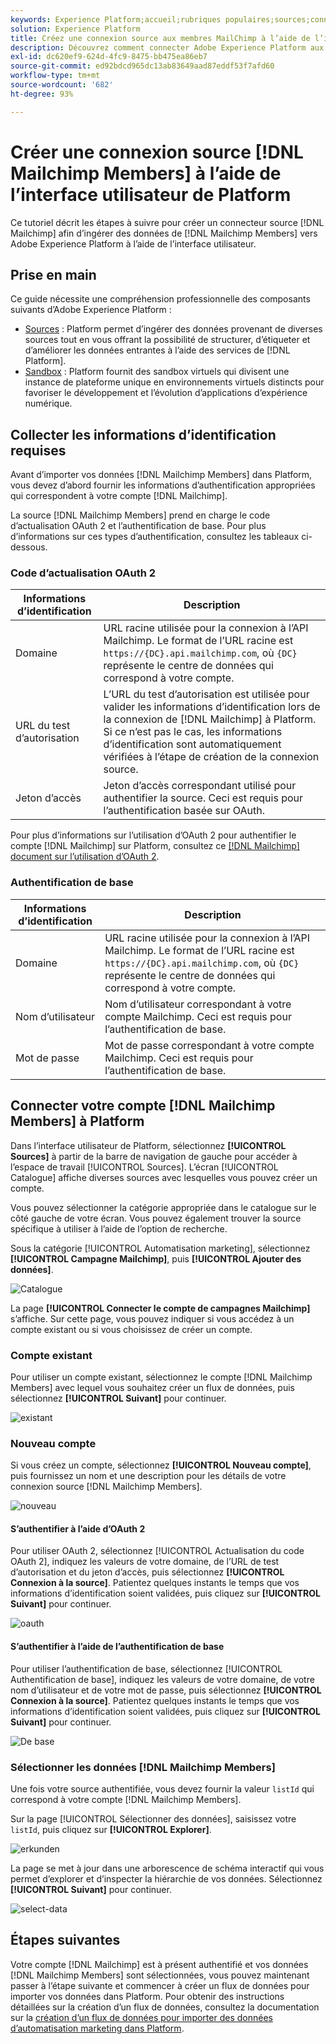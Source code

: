 ```yaml
---
keywords: Experience Platform;accueil;rubriques populaires;sources;connecteurs;connecteurs source;sdk sources;sdk;SDK
solution: Experience Platform
title: Créez une connexion source aux membres MailChimp à l’aide de l’interface utilisateur de Platform.
description: Découvrez comment connecter Adobe Experience Platform aux membres MailChimp à l’aide de l’interface utilisateur de Platform.
exl-id: dc620ef9-624d-4fc9-8475-bb475ea86eb7
source-git-commit: ed92bdcd965dc13ab83649aad87eddf53f7afd60
workflow-type: tm+mt
source-wordcount: '682'
ht-degree: 93%

---
```


# Créer une connexion source [!DNL Mailchimp Members] à l’aide de l’interface utilisateur de Platform

Ce tutoriel décrit les étapes à suivre pour créer un connecteur source [!DNL Mailchimp] afin d’ingérer des données de [!DNL Mailchimp Members] vers Adobe Experience Platform à l’aide de l’interface utilisateur.

## Prise en main

Ce guide nécessite une compréhension professionnelle des composants suivants d’Adobe Experience Platform :

* [Sources](../../../../home.md) : Platform permet d’ingérer des données provenant de diverses sources tout en vous offrant la possibilité de structurer, d’étiqueter et d’améliorer les données entrantes à l’aide des services de [!DNL Platform].
* [Sandbox](../../../../../sandboxes/home.md) : Platform fournit des sandbox virtuels qui divisent une instance de plateforme unique en environnements virtuels distincts pour favoriser le développement et l’évolution d’applications d’expérience numérique.

## Collecter les informations d’identification requises

Avant dʼimporter vos données [!DNL Mailchimp Members] dans Platform, vous devez d’abord fournir les informations d’authentification appropriées qui correspondent à votre compte [!DNL Mailchimp].

La source [!DNL Mailchimp Members] prend en charge le code d’actualisation OAuth 2 et l’authentification de base. Pour plus d’informations sur ces types d’authentification, consultez les tableaux ci-dessous.

### Code d’actualisation OAuth 2

| Informations d’identification | Description |
| --- | --- |
| Domaine | URL racine utilisée pour la connexion à l’API Mailchimp. Le format de l’URL racine est `https://{DC}.api.mailchimp.com`, où `{DC}` représente le centre de données qui correspond à votre compte. |
| URL du test d’autorisation | L’URL du test d’autorisation est utilisée pour valider les informations d’identification lors de la connexion de [!DNL Mailchimp] à Platform. Si ce n’est pas le cas, les informations d’identification sont automatiquement vérifiées à l’étape de création de la connexion source. |
| Jeton d’accès | Jeton d’accès correspondant utilisé pour authentifier la source. Ceci est requis pour l’authentification basée sur OAuth. |

Pour plus d’informations sur l’utilisation d’OAuth 2 pour authentifier le compte [!DNL Mailchimp] sur Platform, consultez ce [[!DNL Mailchimp] document sur l’utilisation d’OAuth 2](https://mailchimp.com/developer/marketing/guides/access-user-data-oauth-2/).

### Authentification de base

| Informations d’identification | Description |
| --- | --- |
| Domaine | URL racine utilisée pour la connexion à l’API Mailchimp. Le format de l’URL racine est `https://{DC}.api.mailchimp.com`, où `{DC}` représente le centre de données qui correspond à votre compte. |
| Nom d’utilisateur | Nom d’utilisateur correspondant à votre compte Mailchimp. Ceci est requis pour l’authentification de base. |
| Mot de passe | Mot de passe correspondant à votre compte Mailchimp. Ceci est requis pour l’authentification de base. |

## Connecter votre compte [!DNL Mailchimp Members] à Platform

Dans l’interface utilisateur de Platform, sélectionnez **[!UICONTROL Sources]** à partir de la barre de navigation de gauche pour accéder à l’espace de travail [!UICONTROL Sources]. L’écran [!UICONTROL Catalogue] affiche diverses sources avec lesquelles vous pouvez créer un compte.

Vous pouvez sélectionner la catégorie appropriée dans le catalogue sur le côté gauche de votre écran. Vous pouvez également trouver la source spécifique à utiliser à l’aide de l’option de recherche.

Sous la catégorie [!UICONTROL Automatisation marketing], sélectionnez **[!UICONTROL Campagne Mailchimp]**, puis **[!UICONTROL Ajouter des données]**.

![Catalogue](../../../../images/tutorials/create/mailchimp-members/catalog.png)

La page **[!UICONTROL Connecter le compte de campagnes Mailchimp]** s’affiche. Sur cette page, vous pouvez indiquer si vous accédez à un compte existant ou si vous choisissez de créer un compte.

### Compte existant

Pour utiliser un compte existant, sélectionnez le compte [!DNL Mailchimp Members] avec lequel vous souhaitez créer un flux de données, puis sélectionnez **[!UICONTROL Suivant]** pour continuer.

![existant](../../../../images/tutorials/create/mailchimp-members/existing.png)

### Nouveau compte

Si vous créez un compte, sélectionnez **[!UICONTROL Nouveau compte]**, puis fournissez un nom et une description pour les détails de votre connexion source [!DNL Mailchimp Members].

![nouveau](../../../../images/tutorials/create/mailchimp-members/new.png)


#### S’authentifier à l’aide d’OAuth 2

Pour utiliser OAuth 2, sélectionnez [!UICONTROL Actualisation du code OAuth 2], indiquez les valeurs de votre domaine, de l’URL de test d’autorisation et du jeton d’accès, puis sélectionnez **[!UICONTROL Connexion à la source]**. Patientez quelques instants le temps que vos informations d’identification soient validées, puis cliquez sur **[!UICONTROL Suivant]** pour continuer.

![oauth](../../../../images/tutorials/create/mailchimp-members/oauth.png)

#### S’authentifier à l’aide de l’authentification de base

Pour utiliser l’authentification de base, sélectionnez [!UICONTROL Authentification de base], indiquez les valeurs de votre domaine, de votre nom d’utilisateur et de votre mot de passe, puis sélectionnez **[!UICONTROL Connexion à la source]**. Patientez quelques instants le temps que vos informations d’identification soient validées, puis cliquez sur **[!UICONTROL Suivant]** pour continuer.

![De base](../../../../images/tutorials/create/mailchimp-members/basic.png)

### Sélectionner les données [!DNL Mailchimp Members]

Une fois votre source authentifiée, vous devez fournir la valeur `listId` qui correspond à votre compte [!DNL Mailchimp Members].

Sur la page [!UICONTROL Sélectionner des données], saisissez votre `listId`, puis cliquez sur **[!UICONTROL Explorer]**.

![erkunden](../../../../images/tutorials/create/mailchimp-members/explore.png)

La page se met à jour dans une arborescence de schéma interactif qui vous permet d’explorer et d’inspecter la hiérarchie de vos données. Sélectionnez **[!UICONTROL Suivant]** pour continuer.

![select-data](../../../../images/tutorials/create/mailchimp-members/select-data.png)

## Étapes suivantes

Votre compte [!DNL Mailchimp] est à présent authentifié et vos données [!DNL Mailchimp Members] sont sélectionnées, vous pouvez maintenant passer à lʼétape suivante et commencer à créer un flux de données pour importer vos données dans Platform. Pour obtenir des instructions détaillées sur la création d’un flux de données, consultez la documentation sur la [création d’un flux de données pour importer des données d’automatisation marketing dans Platform](../../dataflow/marketing-automation.md).
